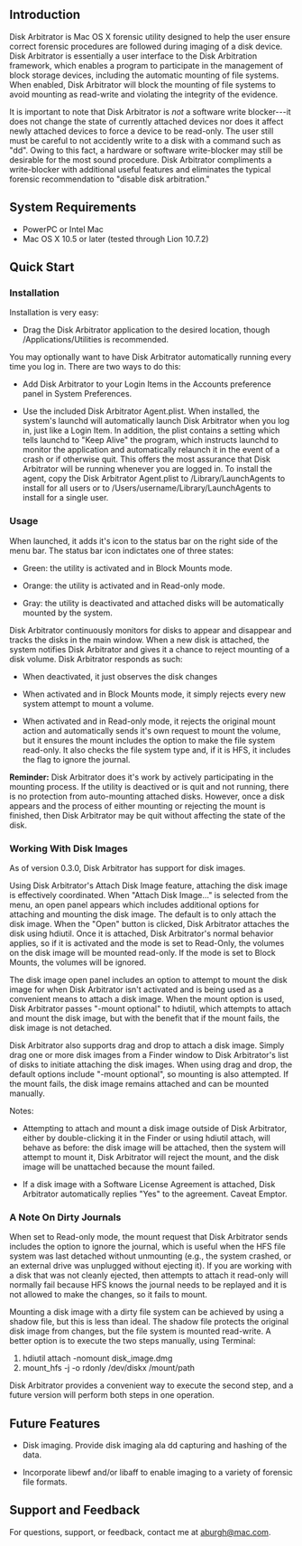 ## Introduction

Disk Arbitrator is Mac OS X forensic utility designed to help the user ensure correct forensic procedures are followed during imaging of a disk device. 
Disk Arbitrator is essentially a user interface to the Disk Arbitration framework, which enables a program to participate in the management of block 
storage devices, including the automatic mounting of file systems.  When enabled, Disk Arbitrator will block the mounting of file systems to avoid mounting as read-write and violating the integrity of the evidence.

It is important to note that Disk Arbitrator is *not* a software write blocker---it does not change the state of currently attached devices nor does it affect newly attached devices to force a device to be read-only. The user still must be careful to not accidently write to a disk with a command such as "dd".  Owing to this fact, a hardware or software write-blocker may still be desirable for the most sound procedure.  Disk Arbitrator compliments a write-blocker with additional useful features and eliminates the typical forensic recommendation to "disable disk arbitration."

## System Requirements

* PowerPC or Intel Mac
* Mac OS X 10.5 or later (tested through Lion 10.7.2)

## Quick Start

### Installation

Installation is very easy:

* Drag the Disk Arbitrator application to the desired location, though /Applications/Utilities is recommended.

You may optionally want to have Disk Arbitrator automatically running every time you log in.  There are two ways to do this:

* Add Disk Arbitrator to your Login Items in the Accounts preference panel in System Preferences.

* Use the included Disk Arbitrator Agent.plist. When installed, the system's launchd will automatically launch Disk Arbitrator when you log in, just like a Login Item. In addition, the plist contains a setting which tells launchd to "Keep Alive" the program, which instructs launchd to monitor the application and automatically relaunch it in the event of a crash or if otherwise quit. This offers the most assurance that Disk Arbitrator will be running whenever you are logged in. To install the agent, copy the Disk Arbitrator Agent.plist to /Library/LaunchAgents to install for all users or to /Users/username/Library/LaunchAgents to install for a single user.

### Usage

When launched, it adds it's icon to the status bar on the right side of the menu bar. The status bar icon indictates one of three states:

* Green: the utility is activated and in Block Mounts mode.

* Orange: the utility is activated and in Read-only mode.

* Gray: the utility is deactivated and attached disks will be automatically mounted by the system.

Disk Arbitrator continuously monitors for disks to appear and disappear and tracks the disks in the main window. When a new disk is attached, the system notifies Disk Arbitrator and gives it a chance to reject mounting of a disk volume.  Disk Arbitrator responds as such:

* When deactivated, it just observes the disk changes

* When activated and in Block Mounts mode, it simply rejects every new system attempt to mount a volume.

* When activated and in Read-only mode, it rejects the original mount action and automatically sends it's own request to mount the volume, but it ensures the mount includes the option to make the file system read-only.  It also checks the file system type and, if it is HFS, it includes the flag to ignore the journal. 

**Reminder:** Disk Arbitrator does it's work by actively participating in the mounting process. If the utility is deactived or is quit and not running, there is no protection from auto-mounting attached disks.  However, once a disk appears and the process of either mounting or rejecting the mount is finished, then Disk Arbitrator may be quit without affecting the state of the disk.

### Working With Disk Images

As of version 0.3.0, Disk Arbitrator has support for disk images.  

Using Disk Arbitrator's Attach Disk Image feature, attaching the disk image is effectively coordinated.  When "Attach Disk Image..." is selected from the menu, an open panel appears which includes additional options for attaching and mounting the disk image.  The default is to only attach the disk image.  When the "Open" button is clicked, Disk Arbitrator attaches the disk using hdiutil.  Once it is attached, Disk Arbitrator's normal behavior applies, so if it is activated and the mode is set to Read-Only, the volumes on the disk image will be mounted read-only.  If the mode is set to Block Mounts, the volumes will be ignored.

The disk image open panel includes an option to attempt to mount the disk image for when Disk Arbitrator isn't activated and is being used as a convenient means to attach a disk image.  When the mount option is used, Disk Arbitrator passes "-mount optional" to hdiutil, which attempts to attach and mount the disk image, but with the benefit that if the mount fails, the disk image is not detached.

Disk Arbitrator also supports drag and drop to attach a disk image.  Simply drag one or more disk images from a Finder window to Disk Arbitrator's list of disks to initiate attaching the disk images.  When using drag and drop, the default options include "-mount optional", so mounting is also attempted.  If the mount fails, the disk image remains attached and can be mounted manually.

Notes:

* Attempting to attach and mount a disk image outside of Disk Arbitrator, either by double-clicking it in the Finder or using hdiutil attach, will behave as before: the disk image will be attached, then the system will attempt to mount it, Disk Arbitrator will reject the mount, and the disk image will be unattached because the mount failed.

* If a disk image with a Software License Agreement is attached, Disk Arbitrator automatically replies "Yes" to the agreement.  Caveat Emptor.

### A Note On Dirty Journals

When set to Read-only mode, the mount request that Disk Arbitrator sends includes the option to ignore the journal, which is useful when the HFS file system was last detached without unmounting (e.g., the system crashed, or an external drive was unplugged without ejecting it). If you are working with a disk that was not cleanly ejected, then attempts to attach it read-only will normally fail because HFS knows the journal needs to be replayed and it is not allowed to make the changes, so it fails to mount.

Mounting a disk image with a dirty file system can be achieved by using a shadow file, but this is less than ideal. The shadow file protects the original disk image from changes, but the file system is mounted read-write.  A better option is to execute the two steps manually, using Terminal:

1. hdiutil attach -nomount disk_image.dmg
2. mount_hfs -j -o rdonly /dev/diskx /mount/path

Disk Arbitrator provides a convenient way to execute the second step, and a future version will perform both steps in one operation.

## Future Features

* Disk imaging.  Provide disk imaging ala dd capturing and hashing of the data. 

* Incorporate libewf and/or libaff to enable imaging to a variety of forensic file formats.

## Support and Feedback

For questions, support, or feedback, contact me at <aburgh@mac.com>.
